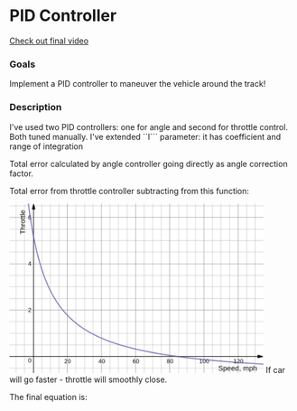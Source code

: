 # PID Controller
[Check out final video](https://youtu.be/JwKJopKT5qc)

[//]: # (Image References)

[throttle_by_speed]: ./images/throttle_by_speed.png

### Goals
Implement a PID controller to maneuver the vehicle around the track!

### Description
I've used two PID controllers: one for angle and second for throttle control. Both tuned manually. I've extended ``I``` parameter: it has coefficient and range of integration

Total error calculated by angle controller going directly as angle correction factor.

Total error from throttle controller subtracting from this function:

<img src="https://raw.githubusercontent.com/kradio3/xakameyn/master/images/throttle_by_speed.png" height="300">
If car will go faster - throttle will smoothly close.

The final equation is:
<a href="https://www.codecogs.com/eqnedit.php?latex=\frac{5}{(0.05\cdot&space;speed&space;&plus;&space;0.8)}&space;-&space;1&space;-&space;ERROR_{throttle}" target="_blank">
